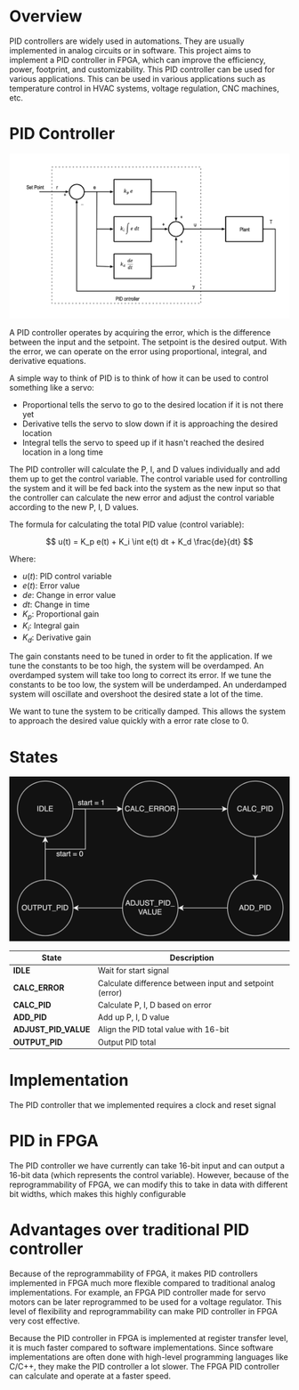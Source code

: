 # Overview

PID controllers are widely used in automations. They are usually implemented in analog circuits or in software. This project aims to implement a PID controller in FPGA, which can improve the efficiency, power, footprint, and customizability. This PID controller can be used for various applications. This can be used in various applications such as temperature control in HVAC systems, voltage regulation, CNC machines, etc.

# PID Controller

![pid diagram](../img/pid-diagram.png)

A PID controller operates by acquiring the error, which is the difference between the input and the setpoint. The setpoint is the desired output. With the error, we can operate on the error using proportional, integral, and derivative equations.

A simple way to think of PID is to think of how it can be used to control something like a servo:
- Proportional tells the servo to go to the desired location if it is not there yet
- Derivative tells the servo to slow down if it is approaching the desired location
- Integral tells the servo to speed up if it hasn't reached the desired location in a long time

The PID controller will calculate the P, I, and D values individually and add them up to get the control variable. The control variable used for controlling the system and it will be fed back into the system as the new input so that the controller can calculate the new error and adjust the control variable according to the new P, I, D values.

The formula for calculating the total PID value (control variable):

$$
u(t) = K_p e(t) + K_i \int e(t) dt + K_d \frac{de}{dt}
$$

Where:
- $u(t)$: PID control variable
- $e(t)$: Error value
- $de$: Change in error value 
- $dt$: Change in time
- $K_p$: Proportional gain
- $K_i$: Integral gain
- $K_d$: Derivative gain

The gain constants need to be tuned in order to fit the application. If we tune the constants to be too high, the system will be overdamped. An overdamped system will take too long to correct its error. If we tune the constants to be too low, the system will be underdamped. An underdamped system will oscillate and overshoot the desired state a lot of the time.

We want to tune the system to be critically damped. This allows the system to approach the desired value quickly with a error rate close to 0.

# States

![states diagram](../img/states.png)

| State | Description |
| --- | --- |
| **IDLE** | Wait for start signal |
| **CALC_ERROR** | Calculate difference between input and setpoint (error) |
| **CALC_PID** | Calculate P, I, D based on error |
| **ADD_PID** | Add up P, I, D value |
| **ADJUST_PID_VALUE** | Align the PID total value with 16-bit |
| **OUTPUT_PID** | Output PID total |

# Implementation

The PID controller that we implemented requires a clock and reset signal

# PID in FPGA

The PID controller we have currently can take 16-bit input and can output a 16-bit data (which represents the control variable). However, because of the reprogrammability of FPGA, we can modify this to take in data with different bit widths, which makes this highly configurable

# Advantages over traditional PID controller

Because of the reprogrammability of FPGA, it makes PID controllers implemented in FPGA much more flexible compared to traditional analog implementations. For example, an FPGA PID controller made for servo motors can be later reprogrammed to be used for a voltage regulator. This level of flexibility and reprogrammability can make PID controller in FPGA very cost effective. 

Because the PID controller in FPGA is implemented at register transfer level, it is much faster compared to software implementations. Since software implementations are often done with high-level programming languages like C/C++, they make the PID controller a lot slower. The FPGA PID controller can calculate and operate at a faster speed.
